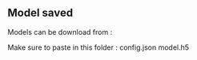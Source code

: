 ## Model saved
Models can be download from :


Make sure to paste in this folder :
config.json
model.h5

